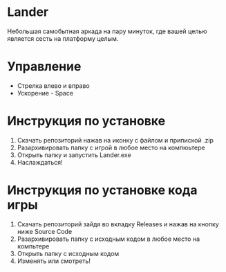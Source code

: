 # Lander
Небольшая самобытная аркада на пару минуток, где вашей целью является сесть на платформу целым.

# Управление
- Стрелка влево и вправо
- Ускорение - Space

# Инструкция по установке
1. Скачать репозиторий нажав на иконку с файлом и припиской .zip
2. Разархивировать папку с игрой в любое место на компюьтере
3. Открыть папку и запустить Lander.exe
4. Наслаждаться!

# Инструкция по установке кода игры
1. Скачать репозиторий зайдя во вкладку Releases и нажав на кнопку ниже Source Code
2. Разархивировать папку с исходным кодом в любое место на компьтере
3. Открыть папку с исходным кодом
4. Изменять или смотреть!


